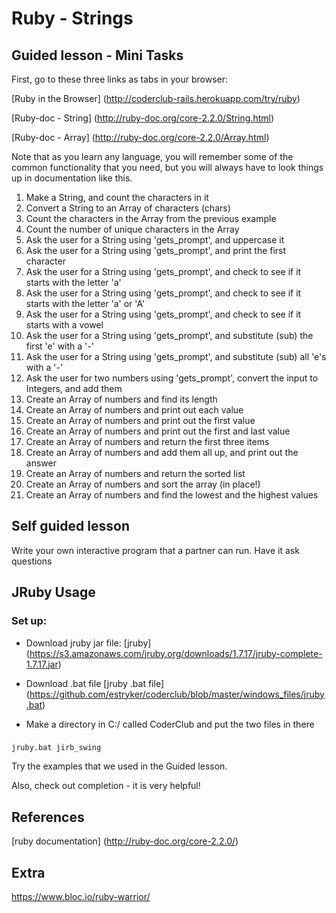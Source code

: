 # Ruby - Strings

## Guided lesson - Mini Tasks
First, go to these three links as tabs in your browser:

[Ruby in the Browser] (http://coderclub-rails.herokuapp.com/try/ruby)
 
[Ruby-doc - String] (http://ruby-doc.org/core-2.2.0/String.html) 

[Ruby-doc - Array] (http://ruby-doc.org/core-2.2.0/Array.html)

Note that as you learn any language, you will remember some of the common functionality that you need, 
but you will always have to look things up in documentation like this. 

1. Make a String, and count the characters in it
1. Convert a String to an Array of characters (chars)
1. Count the characters in the Array from the previous example
1. Count the number of unique characters in the Array
1. Ask the user for a String using 'gets_prompt', and uppercase it
1. Ask the user for a String using 'gets_prompt', and print the first character
1. Ask the user for a String using 'gets_prompt', and check to see if it starts with the letter 'a'
1. Ask the user for a String using 'gets_prompt', and check to see if it starts with the letter 'a' or 'A' 
1. Ask the user for a String using 'gets_prompt', and check to see if it starts with a vowel 
1. Ask the user for a String using 'gets_prompt', and substitute (sub) the first 'e' with a '-'
1. Ask the user for a String using 'gets_prompt', and substitute (sub) all 'e's with a '-'
1. Ask the user for two numbers using 'gets_prompt', convert the input to Integers, and add them
1. Create an Array of numbers and find its length
1. Create an Array of numbers and print out each value
1. Create an Array of numbers and print out the first value
1. Create an Array of numbers and print out the first and last value
1. Create an Array of numbers and return the first three items
1. Create an Array of numbers and add them all up, and print out the answer 
1. Create an Array of numbers and return the sorted list
1. Create an Array of numbers and sort the array (in place!) 
1. Create an Array of numbers and find the lowest and the highest values

## Self guided lesson
Write your own interactive program that a partner can run. Have it ask questions

## JRuby Usage
### Set up:
* Download jruby jar file:
[jruby] (https://s3.amazonaws.com/jruby.org/downloads/1.7.17/jruby-complete-1.7.17.jar)

* Download .bat file
[jruby .bat file] (https://github.com/estryker/coderclub/blob/master/windows_files/jruby.bat)

* Make a directory in C:/ called CoderClub and put the two files in there

### 
```
jruby.bat jirb_swing
```

Try the examples that we used in the Guided lesson. 

Also, check out <Tab> completion - it is very helpful!

## References
[ruby documentation] (http://ruby-doc.org/core-2.2.0/)

## Extra
https://www.bloc.io/ruby-warrior/
